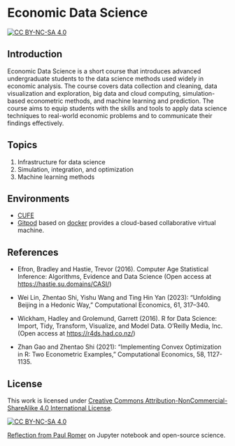 
# Economic Data Science

[![CC BY-NC-SA 4.0][cc-by-nc-sa-shield]][cc-by-nc-sa]

## Introduction

Economic Data Science is a short course that introduces advanced undergraduate students to the data science methods used widely in economic analysis. The course covers data collection and cleaning, data visualization and exploration, big data and cloud computing, simulation-based econometric methods, and machine learning and prediction. The course aims to equip students with the skills and tools to apply data science techniques to real-world economic problems and to communicate their findings effectively.

## Topics

1. Infrastructure for data science
2. Simulation, integration, and optimization
3. Machine learning methods

## Environments


* [CUFE](https://zhxy.cufe.edu.cn/info/1027/2593.htm)
* [Gitpod](https://gitpod.io/#https://github.com/zhentaoshi/CUFE_ds) based on [docker](https://hub.docker.com/r/ztshi/econ_data_sci/tags) provides a cloud-based collaborative virtual machine.


## References

* Efron, Bradley and Hastie, Trevor (2016). Computer Age Statistical Inference: Algorithms, Evidence and Data Science (Open access at https://hastie.su.domains/CASI/)

* Wei Lin, Zhentao Shi, Yishu Wang and Ting Hin Yan (2023): “Unfolding Beijing in a Hedonic Way,” Computational Economics, 61, 317–340.

* Wickham, Hadley and Grolemund, Garrett (2016). R for Data Science: Import, Tidy, Transform, Visualize, and Model Data. O’Reilly Media, Inc. (Open access at https://r4ds.had.co.nz/)

* Zhan Gao and Zhentao Shi (2021): “Implementing Convex Optimization in R: Two Econometric Examples,” Computational Economics, 58, 1127-1135.




## License


This work is licensed under
[Creative Commons Attribution-NonCommercial-ShareAlike 4.0 International License][cc-by-nc-sa].

[![CC BY-NC-SA 4.0][cc-by-nc-sa-image]][cc-by-nc-sa]

[Reflection from Paul Romer](https://paulromer.net/jupyter-mathematica-and-the-future-of-the-research-paper/) on Jupyter notebook and open-source science.

[cc-by-nc-sa]: http://creativecommons.org/licenses/by-nc-sa/4.0/
[cc-by-nc-sa-image]: https://licensebuttons.net/l/by-nc-sa/4.0/88x31.png
[cc-by-nc-sa-shield]: https://img.shields.io/badge/License-CC%20BY--NC--SA%204.0-lightgrey.svg